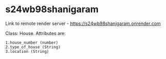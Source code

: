 # s24wb98shanigaram
Link to remote render server - <https://s24wb98shanigaram.onrender.com>

Class: House. Attributes are:

    1.house_number (number)
    2.type_of_house (String)
    3.location (String)